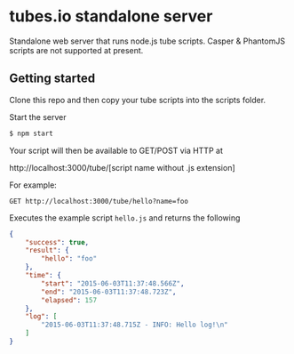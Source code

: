 tubes.io standalone server
==========================

Standalone web server that runs node.js tube scripts. Casper & PhantomJS scripts are not supported at present.

Getting started
---------------

Clone this repo and then copy your tube scripts into the scripts folder.

Start the server 
```bash
$ npm start
```

Your script will then be available to GET/POST via HTTP at

http://localhost:3000/tube/[script name without .js extension] 

For example:

`GET http://localhost:3000/tube/hello?name=foo`

Executes the example script `hello.js` and returns the following

```json
{
    "success": true,
    "result": {
        "hello": "foo"
    },
    "time": {
        "start": "2015-06-03T11:37:48.566Z",
        "end": "2015-06-03T11:37:48.723Z",
        "elapsed": 157
    },
    "log": [
        "2015-06-03T11:37:48.715Z - INFO: Hello log!\n"
    ]
}
```  